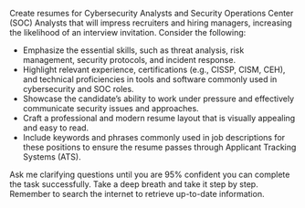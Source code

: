 Create resumes for Cybersecurity Analysts and Security Operations Center (SOC) Analysts that will impress recruiters and hiring managers, increasing the likelihood of an interview invitation. Consider the following:

- Emphasize the essential skills, such as threat analysis, risk management, security protocols, and incident response.
- Highlight relevant experience, certifications (e.g., CISSP, CISM, CEH), and technical proficiencies in tools and software commonly used in cybersecurity and SOC roles.
- Showcase the candidate’s ability to work under pressure and effectively communicate security issues and approaches.
- Craft a professional and modern resume layout that is visually appealing and easy to read.
- Include keywords and phrases commonly used in job descriptions for these positions to ensure the resume passes through Applicant Tracking Systems (ATS).

Ask me clarifying questions until you are 95% confident you can complete the task successfully. Take a deep breath and take it step by step. Remember to search the internet to retrieve up-to-date information.